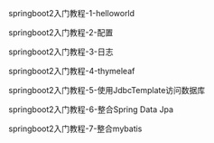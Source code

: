springboot2入门教程-1-helloworld

springboot2入门教程-2-配置

springboot2入门教程-3-日志

springboot2入门教程-4-thymeleaf

springboot2入门教程-5-使用JdbcTemplate访问数据库

springboot2入门教程-6-整合Spring Data Jpa

springboot2入门教程-7-整合mybatis
